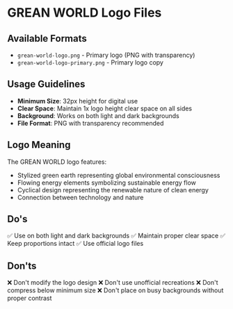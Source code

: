 # GREAN WORLD Logo Files

## Available Formats
- `grean-world-logo.png` - Primary logo (PNG with transparency)
- `grean-world-logo-primary.png` - Primary logo copy

## Usage Guidelines
- **Minimum Size**: 32px height for digital use
- **Clear Space**: Maintain 1x logo height clear space on all sides
- **Background**: Works on both light and dark backgrounds
- **File Format**: PNG with transparency recommended

## Logo Meaning
The GREAN WORLD logo features:
- Stylized green earth representing global environmental consciousness
- Flowing energy elements symbolizing sustainable energy flow
- Cyclical design representing the renewable nature of clean energy
- Connection between technology and nature

## Do's
✅ Use on both light and dark backgrounds
✅ Maintain proper clear space
✅ Keep proportions intact
✅ Use official logo files

## Don'ts
❌ Don't modify the logo design
❌ Don't use unofficial recreations
❌ Don't compress below minimum size
❌ Don't place on busy backgrounds without proper contrast

